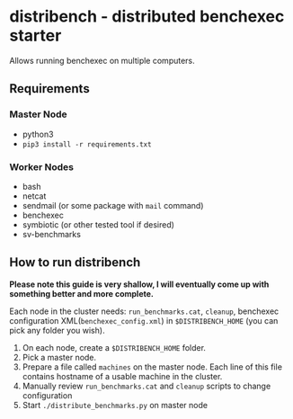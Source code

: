 # distribench - distributed benchexec starter

Allows running benchexec on multiple computers.

## Requirements

### Master Node

+ python3
+ `pip3 install -r requirements.txt`

### Worker Nodes

+ bash
+ netcat
+ sendmail (or some package with `mail` command)
+ benchexec
+ symbiotic (or other tested tool if desired)
+ sv-benchmarks

## How to run distribench

**Please note this guide is very shallow, I will eventually come up with something better and more complete.**

Each node in the cluster needs: `run_benchmarks.cat`, `cleanup`, benchexec configuration XML(`benchexec_config.xml`) in `$DISTRIBENCH_HOME` (you can pick any folder you wish).

1. On each node, create a `$DISTRIBENCH_HOME` folder.
2. Pick a master node.
3. Prepare a file called `machines` on the master node. Each line of this file contains hostname of a usable machine in the cluster.
4. Manually review `run_benchmarks.cat` and `cleanup` scripts to change configuration
5. Start `./distribute_benchmarks.py` on master node
